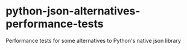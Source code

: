 # python-json-alternatives-performance-tests
Performance tests for some alternatives to Python's native json library
